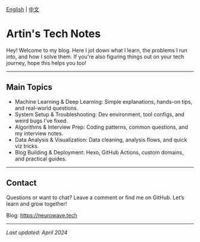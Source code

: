 [English](README.md) | [中文](README_CN.md)

# Artin's Tech Notes

Hey! Welcome to my blog. Here I jot down what I learn, the problems I run into, and how I solve them. If you're also figuring things out on your tech journey, hope this helps you too!

---

## Main Topics

- Machine Learning & Deep Learning: Simple explanations, hands-on tips, and real-world questions.
- System Setup & Troubleshooting: Dev environment, tool configs, and weird bugs I’ve fixed.
- Algorithms & Interview Prep: Coding patterns, common questions, and my interview notes.
- Data Analysis & Visualization: Data cleaning, analysis flows, and quick viz tricks.
- Blog Building & Deployment: Hexo, GitHub Actions, custom domains, and practical guides.

---

## Contact

Questions or want to chat? Leave a comment or find me on GitHub. Let’s learn and grow together!

Blog: https://neurowave.tech

---

_Last updated: April 2024_
